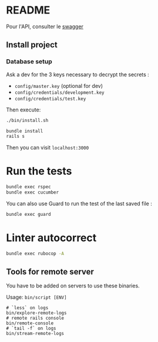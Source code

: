 # README

Pour l'API, consulter le [swagger](/docs/swagger.yaml)

## Install project

### Database setup

Ask a dev for the 3 keys necessary to decrypt the secrets :

- `config/master.key` (optional for dev)
- `config/credentials/development.key`
- `config/credentials/test.key`

Then execute:

```sh
./bin/install.sh
```

```sh
bundle install
rails s
```

Then you can visit `localhost:3000`

# Run the tests

```sh
bundle exec rspec
bundle exec cucumber
```

You can also use Guard to run the test of the last saved file :

```sh
bundle exec guard
```

# Linter autocorrect

```sh
bundle exec rubocop -A
```

## Tools for remote server

You have to be added on servers to use these binaries.

Usage: `bin/script [ENV]`

```
# `less` on logs
bin/explore-remote-logs
# remote rails console
bin/remote-console
# `tail -f` on logs
bin/stream-remote-logs
```


